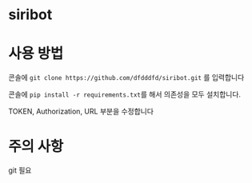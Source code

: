 # siribot

# 사용 방법
콘솔에 `git clone https://github.com/dfdddfd/siribot.git` 를 입력합니다

콘솔에 `pip install -r requirements.txt`를 해서 의존성을 모두 설치합니다.

TOKEN, Authorization, URL 부분을 수정합니다

# 주의 사항
git 필요
